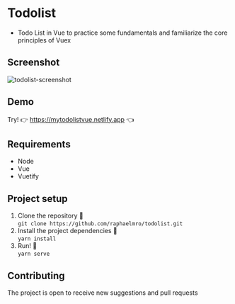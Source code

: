 # Todolist
* Todo List in Vue to practice some fundamentals and familiarize the core principles of Vuex

## Screenshot
![todolist-screenshot](https://user-images.githubusercontent.com/1179732/81486211-9f2c0c80-9229-11ea-9eab-0d5b33ec294d.jpg)
## Demo
Try! 
👉 https://mytodolistvue.netlify.app 👈
## Requirements
* Node
* Vue
* Vuetify

## Project setup
1. Clone the repository 🐑 <br> `git clone https://github.com/raphaelmro/todolist.git`
2. Install the project dependencies 🔧 <br/> `yarn install`
3. Run! 🏃 <br/>`yarn serve`

## Contributing
The project is open to receive new suggestions and pull requests




